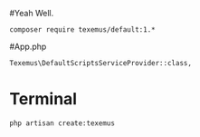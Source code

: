 #Yeah Well.

    composer require texemus/default:1.*

#App.php

    Texemus\DefaultScriptsServiceProvider::class,

# Terminal
    
    php artisan create:texemus
